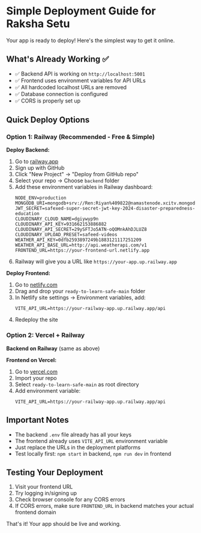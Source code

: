 # Simple Deployment Guide for Raksha Setu

Your app is ready to deploy! Here's the simplest way to get it online.

## What's Already Working ✅

- ✅ Backend API is working on `http://localhost:5001`
- ✅ Frontend uses environment variables for API URLs
- ✅ All hardcoded localhost URLs are removed
- ✅ Database connection is configured
- ✅ CORS is properly set up

## Quick Deploy Options

### Option 1: Railway (Recommended - Free & Simple)

**Deploy Backend:**
1. Go to [railway.app](https://railway.app)
2. Sign up with GitHub
3. Click "New Project" → "Deploy from GitHub repo"
4. Select your repo → Choose `backend` folder
5. Add these environment variables in Railway dashboard:
   ```
   NODE_ENV=production
   MONGODB_URI=mongodb+srv://Ren:Riyan%409822@namastenode.xcitv.mongodb.net/sihproject
   JWT_SECRET=safexed-super-secret-jwt-key-2024-disaster-preparedness-education
   CLOUDINARY_CLOUD_NAME=dgiywyp9n
   CLOUDINARY_API_KEY=931662153886882
   CLOUDINARY_API_SECRET=29ySFTJo5ATN-oQOMnkAhDJLUZ8
   CLOUDINARY_UPLOAD_PRESET=safeed-videos
   WEATHER_API_KEY=0dfb2593897249b1883121117251209
   WEATHER_API_BASE_URL=http://api.weatherapi.com/v1
   FRONTEND_URL=https://your-frontend-url.netlify.app
   ```
6. Railway will give you a URL like `https://your-app.up.railway.app`

**Deploy Frontend:**
1. Go to [netlify.com](https://netlify.com)
2. Drag and drop your `ready-to-learn-safe-main` folder
3. In Netlify site settings → Environment variables, add:
   ```
   VITE_API_URL=https://your-railway-app.up.railway.app/api
   ```
4. Redeploy the site

### Option 2: Vercel + Railway

**Backend on Railway** (same as above)

**Frontend on Vercel:**
1. Go to [vercel.com](https://vercel.com)
2. Import your repo
3. Select `ready-to-learn-safe-main` as root directory
4. Add environment variable:
   ```
   VITE_API_URL=https://your-railway-app.up.railway.app/api
   ```

## Important Notes

- The backend `.env` file already has all your keys
- The frontend already uses `VITE_API_URL` environment variable
- Just replace the URLs in the deployment platforms
- Test locally first: `npm start` in backend, `npm run dev` in frontend

## Testing Your Deployment

1. Visit your frontend URL
2. Try logging in/signing up
3. Check browser console for any CORS errors
4. If CORS errors, make sure `FRONTEND_URL` in backend matches your actual frontend domain

That's it! Your app should be live and working.